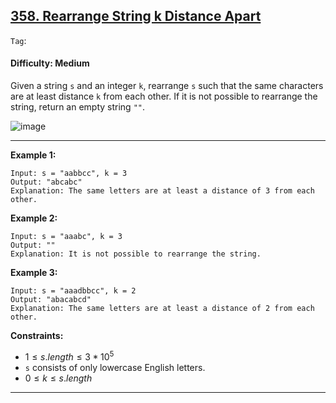 ## [358. Rearrange String k Distance Apart](https://leetcode.com/problems/rearrange-string-k-distance-apart/)

```Tag```:

#### Difficulty: Medium

Given a string ```s``` and an integer ```k```, rearrange ```s``` such that the same characters are at least distance ```k``` from each other. If it is not possible to rearrange the string, return an empty string ```""```.

![image](https://github.com/quananhle/Python/assets/35042430/fe61a43d-6106-49e8-8e90-b8bf73eaf46a)

---

__Example 1:__
```
Input: s = "aabbcc", k = 3
Output: "abcabc"
Explanation: The same letters are at least a distance of 3 from each other.
```

__Example 2:__
```
Input: s = "aaabc", k = 3
Output: ""
Explanation: It is not possible to rearrange the string.
```

__Example 3:__
```
Input: s = "aaadbbcc", k = 2
Output: "abacabcd"
Explanation: The same letters are at least a distance of 2 from each other.
```

__Constraints:__

- $1 \le s.length \le 3 * 10^{5}$
- ```s``` consists of only lowercase English letters.
- $0 \le k \le s.length$

---
